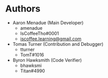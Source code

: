# Authors
- Aaron Menadue (Main Developer)
  - amenadue
  - IsCoffeeTho#0001
  - iscoffee.learning@gmail.com
- Tomas Turner (Contribution and Debugger)
  - tturner
  - TomT#1016
- Byron Hawksmith (Code Verifier)
  - bhawksmi
  - Titan#4990
